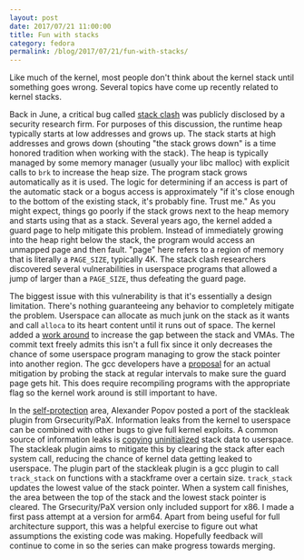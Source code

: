 ```yaml
---
layout: post
date: 2017/07/21 11:00:00
title: Fun with stacks
category: fedora
permalink: /blog/2017/07/21/fun-with-stacks/
---
```

Like much of the kernel, most people don't think about the kernel stack until
something goes wrong. Several topics have come up recently related to
kernel stacks.

Back in June, a critical bug called [stack clash](https://blog.qualys.com/securitylabs/2017/06/19/the-stack-clash)
was publicly disclosed by a security research firm. For purposes of this
discussion, the runtime heap typically starts at low addresses and grows up.
The stack starts at high addresses and grows down (shouting "the stack grows
down" is a time honored tradition when working with the stack). The heap is
typically managed by some memory manager (usually your libc malloc) with
explicit calls to `brk` to increase the heap size. The program stack grows
automatically as it is used. The logic for determining if an access is part of
the automatic stack or a bogus access is approximately "if it's close enough
to the bottom of the existing stack, it's probably fine. Trust me." As you
might expect, things go poorly if the stack grows next to the heap memory and
starts using that as a stack. Several years ago, the kernel added a guard
page to help mitigate this problem. Instead of immediately growing into the
heap right below the stack, the program would access an unmapped page and
then fault. "page" here refers to a region of memory that is literally a
`PAGE_SIZE`, typically 4K. The stack clash researchers discovered several
vulnerabilities in userspace programs that allowed a jump of larger than a
`PAGE_SIZE`, thus defeating the guard page.

The biggest issue with this vulnerability is that it's essentially a design
limitation. There's nothing guaranteeing any behavior to completely mitigate
the problem. Userspace can allocate as much junk on the stack as it wants
and call `alloca` to its heart content until it runs out of space. The kernel
added a [work around](https://git.kernel.org/pub/scm/linux/kernel/git/torvalds/linux.git/commit/?id=1be7107fbe18eed3e319a6c3e83c78254b693acb)
to increase the gap between the stack and VMAs. The commit text freely admits
this isn't a full fix since it only decreases the chance of some userspace
program managing to grow the stack pointer into another region. The gcc
developers have a [proposal](https://gcc.gnu.org/ml/gcc-patches/2017-07/msg00557.html)
for an actual mitigation by probing the stack at regular intervals to make sure
the guard page gets hit. This does require recompiling programs with the
appropriate flag so the kernel work around is still important to have.

In the [self-protection](https://kernsec.org/wiki/index.php/Kernel_Self_Protection_Project)
area, Alexander Popov posted a port of the stackleak plugin from
Grsecurity/PaX. Information leaks from the kernel to userspace can be combined
with other bugs to give full kernel exploits. A common source of information
leaks is [copying](https://git.kernel.org/pub/scm/linux/kernel/git/torvalds/linux.git/commit/?id=e4ec8cc8039a7063e24204299b462bd1383184a5)
[uninitialized](https://git.kernel.org/pub/scm/linux/kernel/git/torvalds/linux.git/commit/?id=9a47e9cff994f37f7f0dbd9ae23740d0f64f9fe6)
stack data to userspace. The stackleak plugin aims to mitigate this by clearing
the stack after each system call, reducing the chance of kernel data getting
leaked to userspace. The plugin part of the stackleak plugin is a gcc plugin
to call `track_stack` on functions with a stackframe over a certain size.
`track_stack` updates the lowest value of the stack pointer. When a system
call finishes, the area between the top of the stack and the lowest stack
pointer is cleared. The Grsecurity/PaX version only included support for x86.
I made a first pass attempt at a version for arm64. Apart from being useful
for full architecture support, this was a helpful exercise to figure out what
assumptions the existing code was making. Hopefully feedback will continue
to come in so the series can make progress towards merging.
